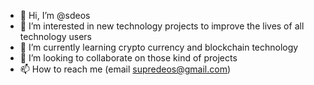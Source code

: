- 👋 Hi, I’m @sdeos
- 👀 I’m interested in new technology projects to improve the lives of all technology users
- 🌱 I’m currently learning crypto currency and blockchain technology
- 💞️ I’m looking to collaborate on those kind of projects
- 📫 How to reach me (email supredeos@gmail.com)

